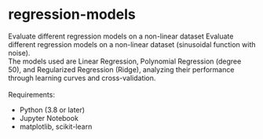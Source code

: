 # regression-models
Evaluate different regression models on a non-linear dataset
Evaluate different regression models on a non-linear dataset (sinusoidal function with noise). <br>
The models used are Linear Regression, Polynomial Regression (degree 50), and Regularized Regression (Ridge), analyzing their performance through learning curves and cross-validation. <br>
<br>
Requirements: <br>
- Python (3.8 or later) <br>
- Jupyter Notebook <br>
- matplotlib, scikit-learn
